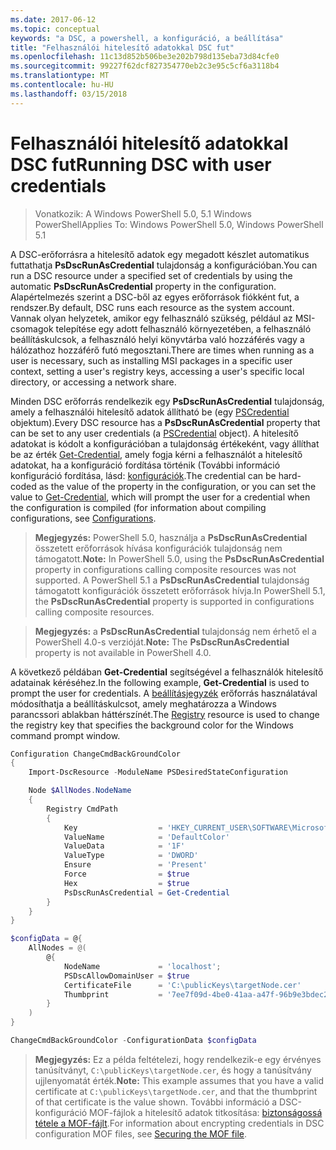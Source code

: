 ```yaml
---
ms.date: 2017-06-12
ms.topic: conceptual
keywords: "a DSC, a powershell, a konfiguráció, a beállítása"
title: "Felhasználói hitelesítő adatokkal DSC fut"
ms.openlocfilehash: 11c13d852b506be3e202b798d135eba73d84cfe0
ms.sourcegitcommit: 99227f62dcf827354770eb2c3e95c5cf6a3118b4
ms.translationtype: MT
ms.contentlocale: hu-HU
ms.lasthandoff: 03/15/2018
---
```

# <a name="running-dsc-with-user-credentials"></a><span data-ttu-id="b5580-103">Felhasználói hitelesítő adatokkal DSC fut</span><span class="sxs-lookup"><span data-stu-id="b5580-103">Running DSC with user credentials</span></span> 

> <span data-ttu-id="b5580-104">Vonatkozik: A Windows PowerShell 5.0, 5.1 Windows PowerShell</span><span class="sxs-lookup"><span data-stu-id="b5580-104">Applies To: Windows PowerShell 5.0, Windows PowerShell 5.1</span></span>

<span data-ttu-id="b5580-105">A DSC-erőforrásra a hitelesítő adatok egy megadott készlet automatikus futtathatja **PsDscRunAsCredential** tulajdonság a konfigurációban.</span><span class="sxs-lookup"><span data-stu-id="b5580-105">You can run a DSC resource under a specified set of credentials by using the automatic **PsDscRunAsCredential** property in the configuration.</span></span> <span data-ttu-id="b5580-106">Alapértelmezés szerint a DSC-ből az egyes erőforrások fiókként fut, a rendszer.</span><span class="sxs-lookup"><span data-stu-id="b5580-106">By default, DSC runs each resource as the system account.</span></span>
<span data-ttu-id="b5580-107">Vannak olyan helyzetek, amikor egy felhasználó szükség, például az MSI-csomagok telepítése egy adott felhasználó környezetében, a felhasználó beállításkulcsok, a felhasználó helyi könyvtárba való hozzáférés vagy a hálózathoz hozzáférő futó megosztani.</span><span class="sxs-lookup"><span data-stu-id="b5580-107">There are times when running as a user is necessary, such as installing MSI packages in a specific user context, setting a user's registry keys, accessing a user's specific local directory, or accessing a network share.</span></span>

<span data-ttu-id="b5580-108">Minden DSC erőforrás rendelkezik egy **PsDscRunAsCredential** tulajdonság, amely a felhasználói hitelesítő adatok állítható be (egy [PSCredential](https://msdn.microsoft.com/library/ms572524(v=VS.85).aspx) objektum).</span><span class="sxs-lookup"><span data-stu-id="b5580-108">Every DSC resource has a **PsDscRunAsCredential** property that can be set to any user credentials (a [PSCredential](https://msdn.microsoft.com/library/ms572524(v=VS.85).aspx) object).</span></span>
<span data-ttu-id="b5580-109">A hitelesítő adatokat is kódolt a konfigurációban a tulajdonság értékeként, vagy állíthat be az érték [Get-Credential](https://technet.microsoft.com/library/hh849815.aspx), amely fogja kérni a felhasználót a hitelesítő adatokat, ha a konfiguráció fordítása történik (További információ konfiguráció fordítása, lásd: [konfigurációk](configurations.md).</span><span class="sxs-lookup"><span data-stu-id="b5580-109">The credential can be hard-coded as the value of the property in the configuration, or you can set the value to [Get-Credential](https://technet.microsoft.com/library/hh849815.aspx), which will prompt the user for a credential when the configuration is compiled (for information about compiling configurations, see [Configurations](configurations.md).</span></span>

><span data-ttu-id="b5580-110">**Megjegyzés:** PowerShell 5.0, használja a **PsDscRunAsCredential** összetett erőforrások hívása konfigurációk tulajdonság nem támogatott.</span><span class="sxs-lookup"><span data-stu-id="b5580-110">**Note:** In PowerShell 5.0, using the **PsDscRunAsCredential** property in configurations calling composite resources was not supported.</span></span> 
><span data-ttu-id="b5580-111">A PowerShell 5.1 a **PsDscRunAsCredential** tulajdonság támogatott konfigurációk összetett erőforrások hívja.</span><span class="sxs-lookup"><span data-stu-id="b5580-111">In PowerShell 5.1, the **PsDscRunAsCredential** property is supported in configurations calling composite resources.</span></span>

><span data-ttu-id="b5580-112">**Megjegyzés:** a **PsDscRunAsCredential** tulajdonság nem érhető el a PowerShell 4.0-s verzióját.</span><span class="sxs-lookup"><span data-stu-id="b5580-112">**Note:** The **PsDscRunAsCredential** property is not available in PowerShell 4.0.</span></span>

<span data-ttu-id="b5580-113">A következő példában **Get-Credential** segítségével a felhasználók hitelesítő adatainak kéréséhez.</span><span class="sxs-lookup"><span data-stu-id="b5580-113">In the following example, **Get-Credential** is used to prompt the user for credentials.</span></span> <span data-ttu-id="b5580-114">A [beállításjegyzék](registryResource.md) erőforrás használatával módosíthatja a beállításkulcsot, amely meghatározza a Windows parancssori ablakban háttérszínét.</span><span class="sxs-lookup"><span data-stu-id="b5580-114">The [Registry](registryResource.md) resource is used to change the registry key that specifies the background color for the Windows command prompt window.</span></span>

```powershell
Configuration ChangeCmdBackGroundColor
{
    Import-DscResource -ModuleName PSDesiredStateConfiguration

    Node $AllNodes.NodeName
    {
        Registry CmdPath
        {
            Key                  = 'HKEY_CURRENT_USER\SOFTWARE\Microsoft\Command Processor'
            ValueName            = 'DefaultColor'
            ValueData            = '1F'
            ValueType            = 'DWORD'
            Ensure               = 'Present'
            Force                = $true
            Hex                  = $true
            PsDscRunAsCredential = Get-Credential
        }
    }
}

$configData = @{
    AllNodes = @(
        @{
            NodeName             = 'localhost';
            PSDscAllowDomainUser = $true
            CertificateFile      = 'C:\publicKeys\targetNode.cer'
            Thumbprint           = '7ee7f09d-4be0-41aa-a47f-96b9e3bdec25'
        }
    )
}

ChangeCmdBackGroundColor -ConfigurationData $configData
```
><span data-ttu-id="b5580-115">**Megjegyzés:** Ez a példa feltételezi, hogy rendelkezik-e egy érvényes tanúsítványt, `C:\publicKeys\targetNode.cer`, és hogy a tanúsítvány ujjlenyomatát érték.</span><span class="sxs-lookup"><span data-stu-id="b5580-115">**Note:** This example assumes that you have a valid certificate at `C:\publicKeys\targetNode.cer`, and that the thumbprint of that certificate is the value shown.</span></span>
><span data-ttu-id="b5580-116">További információ a DSC-konfiguráció MOF-fájlok a hitelesítő adatok titkosítása: [biztonságossá tétele a MOF-fájlt](secureMOF.md).</span><span class="sxs-lookup"><span data-stu-id="b5580-116">For information about encrypting credentials in DSC configuration MOF files, see [Securing the MOF file](secureMOF.md).</span></span>


